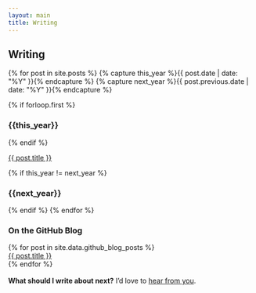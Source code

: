 ```yaml
---
layout: main
title: Writing
---
```


<h2>Writing <a class="rss-link" href="http://feeds.feedburner.com/cobyism" target="_blank" title="Subscribe via RSS, if you’re into that kind of thing."><i class="fa fa-rss-square"></i></a></h2>

<div class="article-index">
{% for post in site.posts  %}
  {% capture this_year %}{{ post.date | date: "%Y" }}{% endcapture %}
  {% capture next_year %}{{ post.previous.date | date: "%Y" }}{% endcapture %}

  {% if forloop.first %}
    <h3 class="year-group" id="{{ this_year }}-ref">{{this_year}}</h3>
  {% endif %}

  <div class="article-summary">
    <a href="{{ post.url }}">{{ post.title }}</a>
  </div>

  {% if this_year != next_year %}
    <h3 class="year-group" id="{{ next_year }}-ref">{{next_year}}</h3>
  {% endif %}
{% endfor %}
</div>

### On the GitHub Blog

<div class="article-index">
{% for post in site.data.github_blog_posts %}
  <div class="article-summary">
    <a href="{{ post.url }}">{{ post.title }}</a>
  </div>
{% endfor %}
</div>

<div class="align-center">
  <br/>
  <strong>What should I write about next?</strong> I’d love to <a href="mailto:{{ site.author.email }}">hear from you</a>.
</div>
